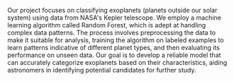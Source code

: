 Our project focuses on classifying exoplanets (planets outside our solar system) using data from NASA's Kepler telescope. We employ a machine learning algorithm called Random Forest, which is adept at handling complex data patterns. The process involves preprocessing the data to make it suitable for analysis, training the algorithm on labeled examples to learn patterns indicative of different planet types, and then evaluating its performance on unseen data. Our goal is to develop a reliable model that can accurately categorize exoplanets based on their characteristics, aiding astronomers in identifying potential candidates for further study.
